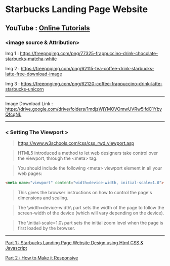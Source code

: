 # Starbucks Landing Page Website

## YouTube : [Online Tutorials](https://www.youtube.com/channel/UCbwXnUipZsLfUckBPsC7Jog)

### <image source & Attribution>

Img 1 : https://freepngimg.com/png/77325-frappuccino-drink-chocolate-starbucks-matcha-white

Img 2 : https://freepngimg.com/png/62115-tea-coffee-drink-starbucks-latte-free-download-image

Img 3 : https://freepngimg.com/png/62120-coffee-frappuccino-drink-latte-starbucks-unicorn

---

Image Download Link : https://drive.google.com/drive/folders/1mdjzWjYMOVOmwUVRw5ifdC1YbyQfcqNL

---
### < Setting The Viewport >

> https://www.w3schools.com/css/css_rwd_viewport.asp

> HTML5 introduced a method to let web designers take control over the viewport, through the \<meta> tag.

> You should include the following \<meta> viewport element in all your web pages:

```html
<meta name="viewport" content="width=device-width, initial-scale=1.0">
```

> This gives the browser instructions on how to control the page's dimensions and scaling.

> The \width=device-width\ part sets the width of the page to follow the screen-width of the device (which will vary depending on the device).

> The \initial-scale=1.0\ part sets the initial zoom level when the page is first loaded by the browser.

---

[Part 1 : Starbucks Landing Page Website Design using Html CSS & Javascript](https://youtu.be/91Q6RvKvd7o)

[Part 2 : How to Make it Responsive](https://youtu.be/HXKNedyDbNE)
